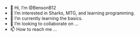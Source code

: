 - 👋 Hi, I’m @BensonB12
- 👀 I’m interested in Sharks, MTG, and learning programming.
- 🌱 I’m currently learning the basics.
- 💞️ I’m looking to collaborate on ...
- 📫 How to reach me ...

<!---
BensonB12/BensonB12 is a ✨ special ✨ repository because its `README.md` (this file) appears on your GitHub profile.
You can click the Preview link to take a look at your changes.
--->
